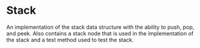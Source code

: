 # Stack
 
An implementation of the stack data structure with the ability to push, pop, and peek.
Also contains a stack node that is used in the implementation of the stack and a test method used to test the stack.
